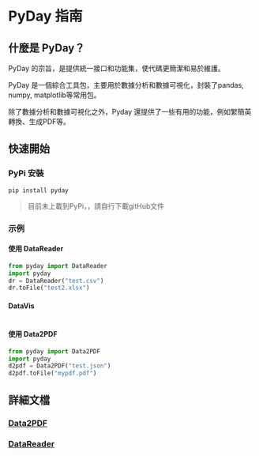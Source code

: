# PyDay 指南
## 什麼是 PyDay？
PyDay 的宗旨，是提供統一接口和功能集，使代碼更簡潔和易於維護。

PyDay 是一個綜合工具包，主要用於數據分析和數據可視化，封裝了pandas, numpy, matplotlib等常用包。

除了數據分析和數據可視化之外，Pyday 還提供了一些有用的功能，例如䌓簡英轉換、生成PDF等。 

## 快速開始
### PyPi 安裝
```shell
pip install pyday
```
> 目前未上載到PyPi，，請自行下載gitHub文件

### 示例
#### 使用 DataReader
```python
from pyday import DataReader
import pyday
dr = DataReader("test.csv")
dr.toFile("test2.xlsx")
```

#### DataVis
```python
```

#### 使用 Data2PDF 
```python
from pyday import Data2PDF
import pyday
d2pdf = Data2PDF("test.json")
d2pdf.toFile("mypdf.pdf")
```

## 詳細文檔
### [Data2PDF](./Data2PDF.md)
### [DataReader](./dr.md)